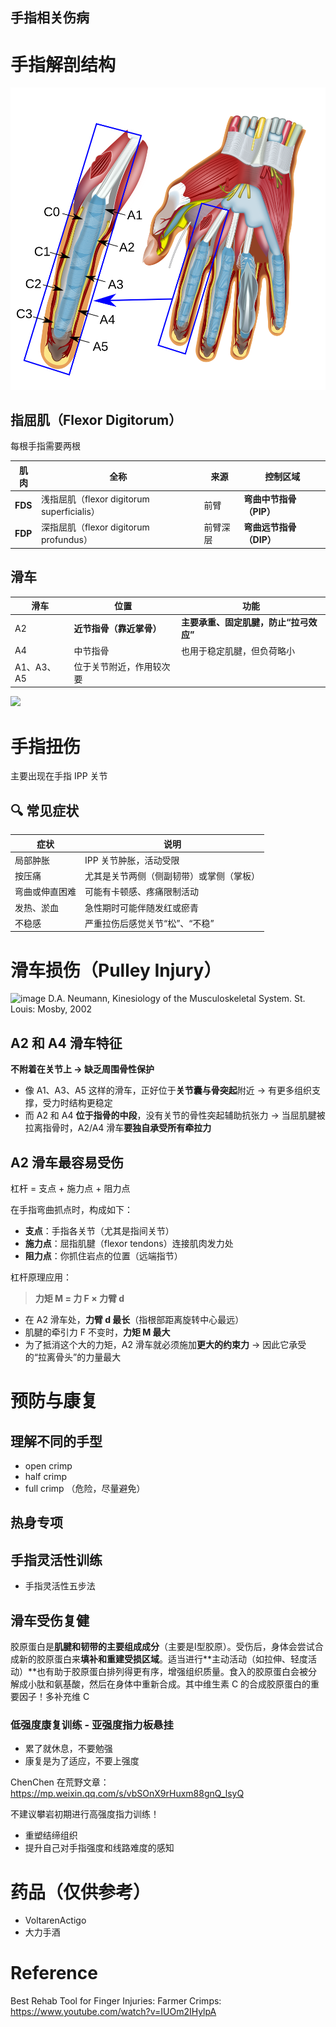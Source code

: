 ## 手指相关伤病

# 手指解剖结构



![pulley](../pictures/Pulley.png)

## 指屈肌（**Flexor Digitorum**）

每根手指需要两根

| 肌肉    | 全称                                       | 来源     | 控制区域                |
| ------- | ------------------------------------------ | -------- | ----------------------- |
| **FDS** | 浅指屈肌（flexor digitorum superficialis） | 前臂     | **弯曲中节指骨（PIP）** |
| **FDP** | 深指屈肌（flexor digitorum profundus）     | 前臂深层 | **弯曲远节指骨（DIP）** |

## 滑车

| 滑车       | 位置                     | 功能                                   |
| ---------- | ------------------------ | -------------------------------------- |
| A2         | **近节指骨（靠近掌骨）** | **主要承重、固定肌腱，防止“拉弓效应”** |
| A4         | 中节指骨                 | 也用于稳定肌腱，但负荷略小             |
| A1、A3、A5 | 位于关节附近，作用较次要 |                                        |

![](/Users/wenjiefu/Documents/Climbing-Injuries&Rehabilitation/pictures/My_pulley.jpg)

# 手指扭伤

主要出现在手指 IPP 关节

## 🔍 常见症状

| 症状           | 说明                                     |
| -------------- | ---------------------------------------- |
| 局部肿胀       | IPP 关节肿胀，活动受限                   |
| 按压痛         | 尤其是关节两侧（侧副韧带）或掌侧（掌板） |
| 弯曲或伸直困难 | 可能有卡顿感、疼痛限制活动               |
| 发热、淤血     | 急性期时可能伴随发红或瘀青               |
| 不稳感         | 严重拉伤后感觉关节“松”、“不稳”           |

# 滑车损伤（Pulley Injury）

![image](https://rehand.net/wp-content/uploads/2021/08/Captura-de-pantalla-2021-08-06-113712-1.jpg)
D.A. Neumann, Kinesiology of the Musculoskeletal System. St. Louis: Mosby, 2002



## A2 和 A4 滑车特征

**不附着在关节上 → 缺乏周围骨性保护**

- 像 A1、A3、A5 这样的滑车，正好位于**关节囊与骨突起**附近
   → 有更多组织支撑，受力时结构更稳定
- 而 A2 和 A4 **位于指骨的中段**，没有关节的骨性突起辅助抗张力
   → 当屈肌腱被拉离指骨时，A2/A4 滑车**要独自承受所有牵拉力**

## A2 滑车最容易受伤

杠杆 = 支点 + 施力点 + 阻力点

在手指弯曲抓点时，构成如下：

- **支点**：手指各关节（尤其是指间关节）
- **施力点**：屈指肌腱（flexor tendons）连接肌肉发力处
- **阻力点**：你抓住岩点的位置（远端指节）

杠杆原理应用：

> **力矩 M = 力 F × 力臂 d**

- 在 A2 滑车处，**力臂 d 最长**（指根部距离旋转中心最远）
- 肌腱的牵引力 F 不变时，**力矩 M 最大**
- 为了抵消这个大的力矩，A2 滑车就必须施加**更大的约束力**
   → 因此它承受的“拉离骨头”的力量最大

# 预防与康复

## 理解不同的手型

- open crimp
- half crimp 
- full crimp （危险，尽量避免）

## 热身专项

## 手指灵活性训练

- 手指灵活性五步法

## 滑车受伤复健

胶原蛋白是**肌腱和韧带的主要组成成分**（主要是I型胶原）。受伤后，身体会尝试合成新的胶原蛋白来**填补和重建受损区域**。适当进行**主动活动（如拉伸、轻度活动）**也有助于胶原蛋白排列得更有序，增强组织质量。食入的胶原蛋白会被分解成小肽和氨基酸，然后在身体中重新合成。其中维生素 C 的合成胶原蛋白的重要因子！多补充维 C

### 低强度康复训练 - 亚强度指力板悬挂 

- 累了就休息，不要勉强
- 康复是为了适应，不要上强度

ChenChen 在荒野文章：https://mp.weixin.qq.com/s/vbSOnX9rHuxm88gnQ_lsyQ

不建议攀岩初期进行高强度指力训练！

- 重塑结缔组织
- 提升自己对手指强度和线路难度的感知

# 药品（仅供参考）

- VoltarenActigo
- 大力手酒

# Reference

Best Rehab Tool for Finger Injuries: Farmer Crimps: https://www.youtube.com/watch?v=IUOm2IHylpA

